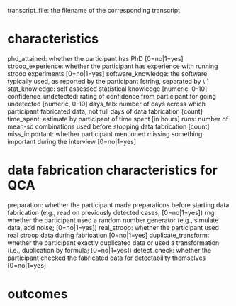 transcript_file: the filename of the corresponding transcript
# characteristics
phd_attained: whether the participant has PhD [0=no|1=yes]
stroop_experience: whether the participant has experience with running stroop experiments [0=no|1=yes]
software_knowledge: the software typically used, as reported by the participant [string, separated by \\ ]
stat_knowledge: self assessed statistical knowledge [numeric, 0-10]
confidence_undetected: rating of confidence from participant for going undetected [numeric, 0-10]
days_fab: number of days across which participant fabricated data, not full days of data fabrication [count]
time_spent: estimate by participant of time spent [in hours]
runs: number of mean-sd combinations used before stopping data fabrication [count]
miss_important: whether participant mentioned missing something important during the interview [0=no|1=yes]
# data fabrication characteristics for QCA
preparation: whether the participant made preparations before starting data fabrication (e.g., read on previously detected cases; [0=no|1=yes])
rng: whether the participant used a random number generator (e.g., simulate data, add noise; [0=no|1=yes])
real_stroop: whether the participant used real stroop data during fabrication [0=no|1=yes]
duplicate_transform: whether the participant exactly duplicated data or used a transformation (i.e., duplication by formula; [0=no|1=yes])
detect_check: whether the participant checked the fabricated data for detectability themselves [0=no|1=yes]
# outcomes
